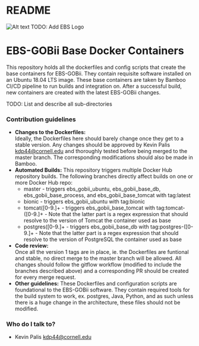 # README #

![Alt text](https://thumbnails-photos.amazon.com/v1/thumbnail/BoKZcnoqRbu1FA5S-pq0FQ?viewBox=860%2C430&ownerId=A3RL6H4CGV9EDF&groupShareToken=3nBmqRPHRkOSNoFCzXXJxA.g3lrRb25_s0FjHtiFfscnu "GOBii Project")
TODO: Add EBS Logo

# EBS-GOBii Base Docker Containers

This repository holds all the dockerfiles and config scripts that create the base containers for EBS-GOBii. They contain requisite software installed on an Ubuntu 18.04 LTS image.
These base containers are taken by Bamboo CI/CD pipeline to run builds and integration on. After a successful build, new containers are created with the latest EBS-GOBii changes.

TODO: List and describe all sub-directories

### Contribution guidelines ###

* **Changes to the Dockerfiles:**   
	Ideally, the Dockerfiles here should barely change once they get to a stable version. Any changes should be approved by Kevin Palis <kdp44@cornell.edu> and thoroughly tested before being merged to the master branch. The corresponding modifications should also be made in Bamboo.
* **Automated Builds:** 
	This repository triggers multiple Docker Hub repository builds. The following branches directly affect builds on one or more Docker Hub repo:
	* master - triggers ebs_gobii_ubuntu, ebs_gobii_base_db, ebs_gobii_base_process, and ebs_gobii_base_tomcat with tag:latest
	* bionic - triggers ebs_gobii_ubuntu with tag:bionic
	* tomcat([0-9.]+ - triggers ebs_gobii_base_tomcat with tag:tomcat-([0-9.]+ - Note that the latter part is a regex expression that should resolve to the version of Tomcat the container used as base
	* postgres([0-9.]+ - triggers ebs_gobii_base_db with tag:postgres-([0-9.]+ - Note that the latter part is a regex expression that should resolve to the version of PostgreSQL the container used as base
* **Code review:**   
	Once all the version 1 tags are in place, ie. the Dockerfiles are funtional and stable, no direct merge to the master branch will be allowed. All changes should follow the gitflow workflow (modified to include the branches described above) and a corresponding PR should be created for every merge request.
* **Other guidelines:** 
	These Dockerfiles and configuration scripts are foundational to the EBS-GOBii software. They contain required tools for the build system to work, ex. postgres, Java, Python, and as such unless there is a huge change in the architecture, these files should not be modified.

### Who do I talk to? ###

* Kevin Palis <kdp44@cornell.edu>
